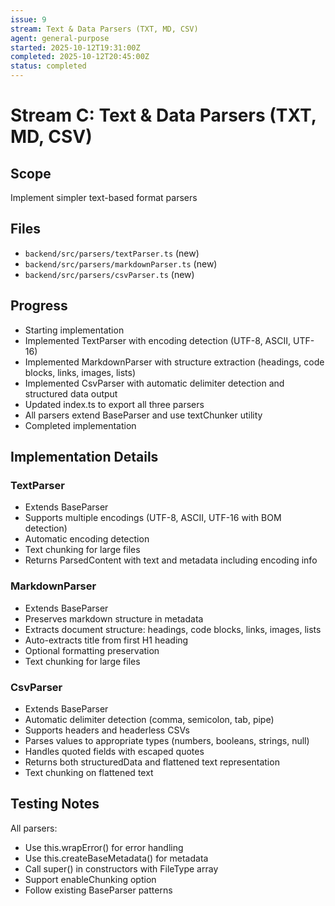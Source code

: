 ```yaml
---
issue: 9
stream: Text & Data Parsers (TXT, MD, CSV)
agent: general-purpose
started: 2025-10-12T19:31:00Z
completed: 2025-10-12T20:45:00Z
status: completed
---
```


# Stream C: Text & Data Parsers (TXT, MD, CSV)

## Scope
Implement simpler text-based format parsers

## Files
- `backend/src/parsers/textParser.ts` (new)
- `backend/src/parsers/markdownParser.ts` (new)
- `backend/src/parsers/csvParser.ts` (new)

## Progress
- Starting implementation
- Implemented TextParser with encoding detection (UTF-8, ASCII, UTF-16)
- Implemented MarkdownParser with structure extraction (headings, code blocks, links, images, lists)
- Implemented CsvParser with automatic delimiter detection and structured data output
- Updated index.ts to export all three parsers
- All parsers extend BaseParser and use textChunker utility
- Completed implementation

## Implementation Details

### TextParser
- Extends BaseParser
- Supports multiple encodings (UTF-8, ASCII, UTF-16 with BOM detection)
- Automatic encoding detection
- Text chunking for large files
- Returns ParsedContent with text and metadata including encoding info

### MarkdownParser
- Extends BaseParser
- Preserves markdown structure in metadata
- Extracts document structure: headings, code blocks, links, images, lists
- Auto-extracts title from first H1 heading
- Optional formatting preservation
- Text chunking for large files

### CsvParser
- Extends BaseParser
- Automatic delimiter detection (comma, semicolon, tab, pipe)
- Supports headers and headerless CSVs
- Parses values to appropriate types (numbers, booleans, strings, null)
- Handles quoted fields with escaped quotes
- Returns both structuredData and flattened text representation
- Text chunking on flattened text

## Testing Notes
All parsers:
- Use this.wrapError() for error handling
- Use this.createBaseMetadata() for metadata
- Call super() in constructors with FileType array
- Support enableChunking option
- Follow existing BaseParser patterns

